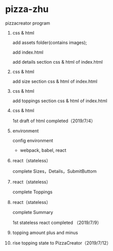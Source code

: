 # pizza-zhu
pizzacreator program

1. css & html

   add assets folder(contains images);

   add index.html

   add details section css & html of index.html

2. css & html

   add size section css & html of index.html

3. css & html

   add toppings section css & html of index.html

4. css & html

   1st draft of html completed（2019/7/4）

5. environment

   config environment

   - webpack, babel, react

6. react（stateless）

   complete Sizes，Details，SubmitButtom

7. react（stateless）

   complete Toppings

8. react（stateless）

   complete Summary

   1st stateless react completed （2019/7/9）
   
9. topping amount plus and minus

10. rise topping state to PizzaCreator（2019/7/12）



